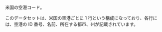 米国の空港コード。<p> </p>このデータセットは、米国の空港ごとに 1 行という構成になっており、各行には、空港の ID 番号、名前、所在する都市、州が記載されています。

<!---HONumber=July15_HO4-->